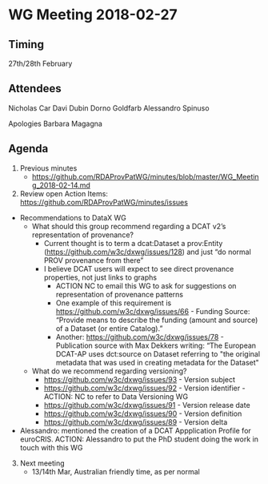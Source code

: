 # WG Meeting 2018-02-27


## Timing
27th/28th February


## Attendees
Nicholas Car
Davi Dubin
Dorno Goldfarb
Alessandro Spinuso

Apologies Barbara Magagna



## Agenda
1. Previous minutes
	*	https://github.com/RDAProvPatWG/minutes/blob/master/WG_Meeting_2018-02-14.md
2.	Review open Action Items: https://github.com/RDAProvPatWG/minutes/issues
  * Recommendations to DataX WG
    * What should this group recommend regarding a DCAT v2’s representation of provenance?
      * Current thought is to term a dcat:Dataset a prov:Entity (https://github.com/w3c/dxwg/issues/128) and just “do normal PROV provenance from there”
      * I believe DCAT users will expect to see direct provenance properties, not just links to graphs
      	* ACTION NC to email this WG to ask for suggestions on representation of provenance patterns
        * One example of this requirement is https://github.com/w3c/dxwg/issues/66 - Funding Source: “Provide means to describe the funding (amount and source) of a Dataset (or entire Catalog).”
        * Another: https://github.com/w3c/dxwg/issues/78 - Publication source with Max Dekkers writing: “The European DCAT-AP uses dct:source on Dataset referring to "the original metadata that was used in creating metadata for the Dataset"
    * What do we recommend regarding versioning?
      * https://github.com/w3c/dxwg/issues/93 - Version subject
      * https://github.com/w3c/dxwg/issues/92 - Version identifier - ACTION: NC to refer to Data Versioning WG
      * https://github.com/w3c/dxwg/issues/91 - Version release date
      * https://github.com/w3c/dxwg/issues/90 - Version definition
      * https://github.com/w3c/dxwg/issues/89 - Version delta
  * Alessandro: mentioned the creation of a DCAT Appplication Profile for euroCRIS. ACTION: Alessandro to put the PhD student doing the work in touch with this WG
3. Next meeting
	* 13/14th Mar, Australian friendly time, as per normal
